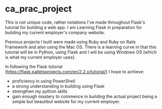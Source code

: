 # ca_prac_project

This is not unique code, rather notations I've made throughout Flask's tutorial for building a web app. I am Learning Flask in preparation for building my current employer's company website.

Previous projects I built were made using Ruby and Ruby on Rails Framework and also using the Mac OS. There is a learning curve  in that  this tutorial will be in Python, using Flask and I will be using Windows OS (which is what my current employer uses).

In following the Flask tutorial (https://flask.palletsprojects.com/en/2.2.x/tutorial/) I hope to achieve:
- proficiency in using PowerShell
- a strong understanding in building using Flask
- strengthen my python skills
- gain enough mastery to commence in building the actual project being a simple but
  beautibul website for my current employer.
